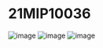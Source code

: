 # 21MIP10036

![image](https://github.com/user-attachments/assets/c4e565ed-b455-4481-8cdf-3dc6101eb397)
![image](https://github.com/user-attachments/assets/81155a63-7180-4f58-bbd0-03afc0f31dec)
![image](https://github.com/user-attachments/assets/41eda5d1-8069-4f3b-8883-f3027b962e27)


